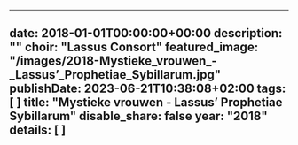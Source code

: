 
---
date: 2018-01-01T00:00:00+00:00
description: ""
choir: "Lassus Consort"
featured_image: "/images/2018-Mystieke_vrouwen_-_Lassus’_Prophetiae_Sybillarum.jpg"
publishDate: 2023-06-21T10:38:08+02:00
tags: [
]
title: "Mystieke vrouwen - Lassus’ Prophetiae Sybillarum"
disable_share: false
year: "2018"
details: [
]
---

